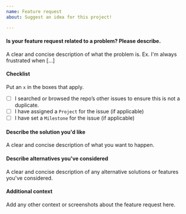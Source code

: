 ```yaml
---
name: Feature request
about: Suggest an idea for this project!

---
```


#### Is your feature request related to a problem? Please describe.
A clear and concise description of what the problem is. Ex. I'm always frustrated when [...]

#### Checklist
Put an `x` in the boxes that apply.
- [ ] I searched or browsed the repo’s other issues to ensure this is not a duplicate.
- [ ] I have assigned a `Project` for the issue (if applicable)
- [ ] I have set a `Milestone` for the issue (if applicable)

#### Describe the solution you'd like
A clear and concise description of what you want to happen.

#### Describe alternatives you've considered
A clear and concise description of any alternative solutions or features you've considered.

#### Additional context
Add any other context or screenshots about the feature request here.
